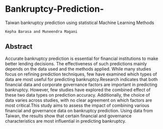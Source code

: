 # Bankruptcy-Prediction-
Taiwan bankruptcy prediction using statistical Machine Learning Methods

```
Kepha Barasa and Muneendra Magani

```
## Abstract
Accurate bankruptcy prediction is essential for financial institutions to make
better lending decisions. The effectiveness of such predictions mainly depends on the
data used and the methods applied. While many studies focus on refining prediction
techniques, few have examined which types of data are most useful for predicting
bankruptcy.Research indicates that both financial data and corporate governance
factors are important in predicting bankruptcy. However, few studies have explored the
combined effect of these two data types on prediction accuracy. Additionally, the choice
of data varies across studies, with no clear agreement on which factors are most
critical.This study aims to assess the impact of combining various financial and
governance data on bankruptcy prediction. Using data from Taiwan, the results show
that certain financial and governance characteristics are most influential in predicting
bankruptcy.
